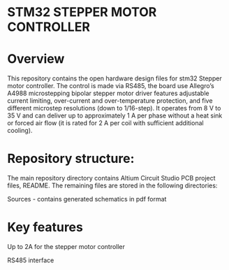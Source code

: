 # STM32 STEPPER MOTOR CONTROLLER

# Overview

This repository contains the open hardware design files for stm32 Stepper motor controller. The control is made via RS485, the board use Allegro’s A4988 microstepping bipolar stepper motor driver features adjustable current limiting, over-current and over-temperature protection, and five different microstep resolutions (down to 1/16-step). It operates from 8 V to 35 V and can deliver up to approximately 1 A per phase without a heat sink or forced air flow (it is rated for 2 A per coil with sufficient additional cooling).

# Repository structure:

The main repository directory contains Altium Circuit Studio PCB project files, README. The remaining files are stored in the following directories:

Sources - contains generated schematics in pdf format

# Key features

Up to 2A for the stepper motor controller 

RS485 interface 



